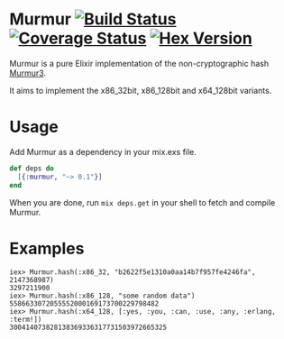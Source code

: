 Murmur [![Build Status](https://travis-ci.org/gmcabrita/murmur.png?branch=master)](https://travis-ci.org/gmcabrita/murmur) [![Coverage Status](https://img.shields.io/coveralls/gmcabrita/murmur.svg)](https://coveralls.io/r/gmcabrita/murmur?branch=master) [![Hex Version](http://img.shields.io/hexpm/v/murmur.svg)](https://hex.pm/packages/murmur)
========

Murmur is a pure Elixir implementation of the non-cryptographic hash [Murmur3](https://code.google.com/p/smhasher/wiki/MurmurHash3).

It aims to implement the x86_32bit, x86_128bit and x64_128bit variants.

# Usage

Add Murmur as a dependency in your mix.exs file.

```elixir
def deps do
  [{:murmur, "~> 0.1"}]
end
```

When you are done, run `mix deps.get` in your shell to fetch and compile Murmur.


# Examples

```iex
iex> Murmur.hash(:x86_32, "b2622f5e1310a0aa14b7f957fe4246fa", 2147368987)
3297211900
iex> Murmur.hash(:x86_128, "some random data")
5586633072055552000169173700229798482
iex> Murmur.hash(:x64_128, [:yes, :you, :can, :use, :any, :erlang, :term!])
300414073828138369336317731503972665325
```
